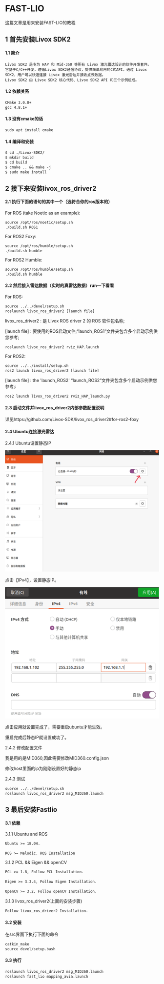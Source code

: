 # FAST-LIO
这篇文章是用来安装FAST-LIO的教程

## 1 首先安装Livox SDK2
#### 1.1 简介
    Livox SDK2 是专为 HAP 和 Mid-360 等所有 Livox 激光雷达设计的软件开发套件。
    它基于C/C++开发，遵循Livox SDK2通信协议，提供简单易用的C式API。通过 Livox SDK2，用户可以快速连接 Livox 激光雷达并接收点云数据。
    Livox SDK2 由 Livox SDK2 核心代码、Livox SDK2 API 和三个示例组成。

#### 1.2 依赖关系
    CMake 3.0.0+
    gcc 4.8.1+
#### 1.3 没有cmake的话
    sudo apt install cmake
#### 1.4 编译和安装
    $ cd ./Livox-SDK2/
    $ mkdir build
    $ cd build
    $ cmake .. && make -j
    $ sudo make install


## 2 接下来安装livox_ros_driver2

#### 2.1 执行下面的语句的其中一个（选符合你的ros版本的）

For ROS (take Noetic as an example):

    source /opt/ros/noetic/setup.sh
    ./build.sh ROS1

For ROS2 Foxy:

    source /opt/ros/humble/setup.sh
    ./build.sh humble

For ROS2 Humble:

    source /opt/ros/humble/setup.sh
    ./build.sh humble

#### 2.2 然后接入雷达数据（实时的真雷达数据）run一下看看

For ROS:

    source ../../devel/setup.sh
    roslaunch livox_ros_driver2 [launch file]

livox_ros_driver2 : 是 Livox ROS driver 2 的 ROS 软件包名称;

[launch file] : 要使用的ROS启动文件;“launch_ROS1”文件夹包含多个启动示例供您参考;

    roslaunch livox_ros_driver2 rviz_HAP.launch

For ROS2:

    source ../../install/setup.sh
    ros2 launch livox_ros_driver2 [launch file]

[launch file] : the 'launch_ROS2' “launch_ROS2”文件夹包含多个启动示例供您参考;:

    ros2 launch livox_ros_driver2 rviz_HAP_launch.py

#### 2.3 启动文件并livox_ros_driver2内部参数配置说明

详见https://github.com/Livox-SDK/livox_ros_driver2#for-ros2-foxy


#### 2.4 Ubuntu连接激光雷达

2.4.1 Ubuntu设置静态IP

![ip setting](./src/image/ip_setting.png)

点击【IPv4】，设置静态IP。

![ip change](./src/image/ipchang.png)

点击应用就设置完成了，需要重启ubuntu才能生效。

重启完成后静态IP就设置成功了。

2.4.2 修改配置文件

我是用的是MID360,因此需要修改MID360.config.json

修改host里面的ip为刚刚设置好的静态ip


2.4.3 测试

    suorce ../../devel/setup.sh
    roslaunch livox_ros_driver2 msg_MID360.launch


## 3 最后安装Fastlio

#### 3.1 依赖

3.1.1 Ubuntu and ROS

    Ubuntu >= 18.04.

    ROS >= Melodic. ROS Installation

3.1.2 PCL && Eigen && openCV

    PCL >= 1.8, Follow PCL Installation.

    Eigen >= 3.3.4, Follow Eigen Installation.

    OpenCV >= 3.2, Follow openCV Installation.

3.1.3 livox_ros_driver2(上面的安装步骤)

    Follow livox_ros_driver2 Installation.

#### 3.2 安装

在src界面下执行下面的命令
    
    catkin_make
    source devel/setup.bash

#### 3.3 执行

    roslaunch livox_ros_driver2 msg_MID360.launch
    roslaunch fast_lio mapping_avia.launch


